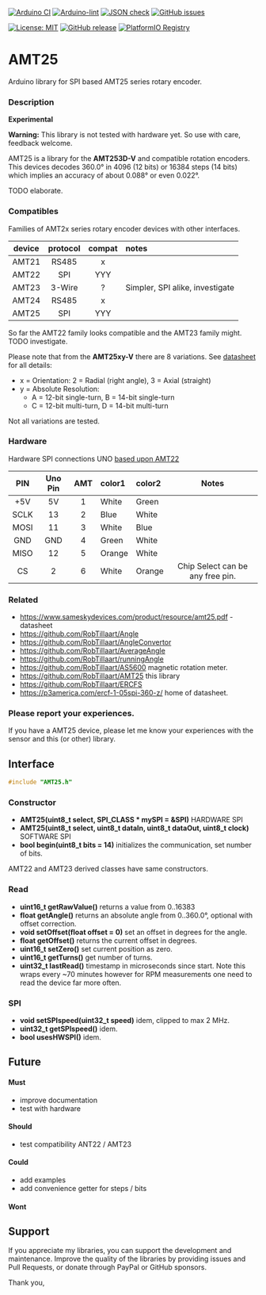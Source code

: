 
[![Arduino CI](https://github.com/RobTillaart/AMT25/workflows/Arduino%20CI/badge.svg)](https://github.com/marketplace/actions/arduino_ci)
[![Arduino-lint](https://github.com/RobTillaart/AMT25/actions/workflows/arduino-lint.yml/badge.svg)](https://github.com/RobTillaart/AMT25/actions/workflows/arduino-lint.yml)
[![JSON check](https://github.com/RobTillaart/AMT25/actions/workflows/jsoncheck.yml/badge.svg)](https://github.com/RobTillaart/AMT25/actions/workflows/jsoncheck.yml)
[![GitHub issues](https://img.shields.io/github/issues/RobTillaart/AMT25.svg)](https://github.com/RobTillaart/AMT25/issues)

[![License: MIT](https://img.shields.io/badge/license-MIT-green.svg)](https://github.com/RobTillaart/AMT25/blob/master/LICENSE)
[![GitHub release](https://img.shields.io/github/release/RobTillaart/AMT25.svg?maxAge=3600)](https://github.com/RobTillaart/AMT25/releases)
[![PlatformIO Registry](https://badges.registry.platformio.org/packages/robtillaart/library/AMT25.svg)](https://registry.platformio.org/libraries/robtillaart/AMT25)


# AMT25

Arduino library for SPI based AMT25 series rotary encoder.


### Description

**Experimental**

**Warning:** This library is not tested with hardware yet.
So use with care, feedback welcome.

AMT25 is a library for the **AMT253D-V** and compatible rotation encoders.
This devices decodes 360.0° in 4096 (12 bits) or 16384 steps (14 bits)
which implies an accuracy of about 0.088° or even 0.022°.

TODO elaborate.



### Compatibles

Families of AMT2x series rotary encoder devices with other interfaces.

|  device  |  protocol  |  compat  |  notes  |
|:--------:|:----------:|:--------:|:--------|
|  AMT21   |   RS485    |    x     |
|  AMT22   |    SPI     |   YYY    |
|  AMT23   |  3-Wire    |    ?     |  Simpler, SPI alike, investigate
|  AMT24   |   RS485    |    x     |
|  AMT25   |    SPI     |   YYY    |

So far the AMT22 family looks compatible and the AMT23 family might.
TODO investigate.

Please note that from the **AMT25xy-V** there are 8 variations.
See [datasheet](https://www.sameskydevices.com/product/resource/amt25.pdf)
for all details:
- x = Orientation: 2 = Radial (right angle), 3 = Axial (straight)
- y = Absolute Resolution:
  - A = 12-bit single-turn, B = 14-bit single-turn
  - C = 12-bit multi-turn,  D = 14-bit multi-turn

Not all variations are tested.


### Hardware

Hardware SPI connections UNO
[based upon AMT22](https://www.sameskydevices.com/product/resource/sample-code/amt22)

|  PIN   |  Uno Pin  |  AMT  |  color1  |  color2  |  Notes  |
|:------:|:---------:|:-----:|:---------|:---------|:-------:|
|  +5V   |    5V     |   1   |  White   |  Green   |
|  SCLK  |    13     |   2   |  Blue    |  White   |
|  MOSI  |    11     |   3   |  White   |  Blue    |
|  GND   |    GND    |   4   |  Green   |  White   |
|  MISO  |    12     |   5   |  Orange  |  White   |
|  CS    |     2     |   6   |  White   |  Orange  |  Chip Select can be any free pin.


### Related

- https://www.sameskydevices.com/product/resource/amt25.pdf - datasheet
- https://github.com/RobTillaart/Angle
- https://github.com/RobTillaart/AngleConvertor
- https://github.com/RobTillaart/AverageAngle
- https://github.com/RobTillaart/runningAngle
- https://github.com/RobTillaart/AS5600 magnetic rotation meter.
- https://github.com/RobTillaart/AMT25 this library
- https://github.com/RobTillaart/ERCFS
- https://p3america.com/ercf-1-05spi-360-z/ home of datasheet.


### Please report your experiences.

If you have a AMT25 device, please let me know your experiences
with the sensor and this (or other) library.


## Interface

```cpp
#include "AMT25.h"
```

### Constructor

- **AMT25(uint8_t select, __SPI_CLASS__ \* mySPI = &SPI)** HARDWARE SPI
- **AMT25(uint8_t select, uint8_t dataIn, uint8_t dataOut, uint8_t clock)** SOFTWARE SPI
- **bool begin(uint8_t bits = 14)** initializes the communication, set number of bits.

AMT22 and AMT23 derived classes have same constructors.


### Read

- **uint16_t getRawValue()** returns a value from 0..16383
- **float getAngle()** returns an absolute angle from 0..360.0°, optional
with offset correction.
- **void setOffset(float offset = 0)** set an offset in degrees for the angle.
- **float getOffset()** returns the current offset in degrees.
- **uint16_t setZero()** set current position as zero.
- **uint16_t getTurns()** get number of turns.
- **uint32_t lastRead()** timestamp in microseconds since start.
Note this wraps every ~70 minutes however for RPM measurements one
need to read the device far more often.


### SPI

- **void setSPIspeed(uint32_t speed)** idem, clipped to max 2 MHz.
- **uint32_t getSPIspeed()** idem.
- **bool usesHWSPI()** idem.


## Future

#### Must

- improve documentation
- test with hardware

#### Should

- test compatibility ANT22 / AMT23

#### Could

- add examples
- add convenience getter for steps / bits

#### Wont


## Support

If you appreciate my libraries, you can support the development and maintenance.
Improve the quality of the libraries by providing issues and Pull Requests, or
donate through PayPal or GitHub sponsors.

Thank you,

